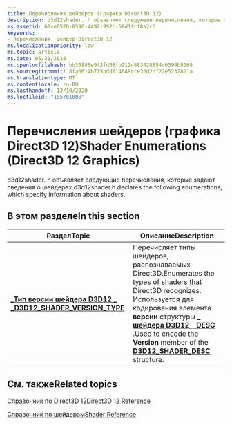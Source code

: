 ```yaml
---
title: Перечисления шейдеров (графика Direct3D 12)
description: d3d12shader. h объявляет следующие перечисления, которые задают сведения о шейдерах.
ms.assetid: 68ce6520-8596-4492-992c-58d1fcf8a2c6
keywords:
- перечисления, шейдер Direct3D 12
ms.localizationpriority: low
ms.topic: article
ms.date: 05/31/2018
ms.openlocfilehash: bb30886e9f2fd08fb212d883428854d0394b8068
ms.sourcegitcommit: 8fa6614b715bddf14648cce36d2df22e5232801a
ms.translationtype: MT
ms.contentlocale: ru-RU
ms.lasthandoff: 12/10/2020
ms.locfileid: "105701008"
---
```

# <a name="shader-enumerations-direct3d-12-graphics"></a><span data-ttu-id="da4b1-104">Перечисления шейдеров (графика Direct3D 12)</span><span class="sxs-lookup"><span data-stu-id="da4b1-104">Shader Enumerations (Direct3D 12 Graphics)</span></span>

<span data-ttu-id="da4b1-105">d3d12shader. h объявляет следующие перечисления, которые задают сведения о шейдерах.</span><span class="sxs-lookup"><span data-stu-id="da4b1-105">d3d12shader.h declares the following enumerations, which specify information about shaders.</span></span>

## <a name="in-this-section"></a><span data-ttu-id="da4b1-106">В этом разделе</span><span class="sxs-lookup"><span data-stu-id="da4b1-106">In this section</span></span>



| <span data-ttu-id="da4b1-107">Раздел</span><span class="sxs-lookup"><span data-stu-id="da4b1-107">Topic</span></span>                                                                        | <span data-ttu-id="da4b1-108">Описание</span><span class="sxs-lookup"><span data-stu-id="da4b1-108">Description</span></span>                                                                                                                                                                    |
|------------------------------------------------------------------------------|--------------------------------------------------------------------------------------------------------------------------------------------------------------------------------|
| [<span data-ttu-id="da4b1-109">**\_Тип версии шейдера D3D12 \_ \_**</span><span class="sxs-lookup"><span data-stu-id="da4b1-109">**D3D12\_SHADER\_VERSION\_TYPE**</span></span>](/windows/desktop/api/d3d12shader/ne-d3d12shader-d3d12_shader_version_type)<br/> | <span data-ttu-id="da4b1-110">Перечисляет типы шейдеров, распознаваемых Direct3D.</span><span class="sxs-lookup"><span data-stu-id="da4b1-110">Enumerates the types of shaders that Direct3D recognizes.</span></span> <span data-ttu-id="da4b1-111">Используется для кодирования элемента **версии** структуры [**\_ шейдера D3D12 \_ DESC**](/windows/desktop/api/d3d12shader/ns-d3d12shader-d3d12_shader_desc) .</span><span class="sxs-lookup"><span data-stu-id="da4b1-111">Used to encode the **Version** member of the [**D3D12\_SHADER\_DESC**](/windows/desktop/api/d3d12shader/ns-d3d12shader-d3d12_shader_desc) structure.</span></span> <br/> |



 

## <a name="related-topics"></a><span data-ttu-id="da4b1-112">См. также</span><span class="sxs-lookup"><span data-stu-id="da4b1-112">Related topics</span></span>

<dl> <dt>

[<span data-ttu-id="da4b1-113">Справочник по Direct3D 12</span><span class="sxs-lookup"><span data-stu-id="da4b1-113">Direct3D 12 Reference</span></span>](direct3d-12-reference.md)
</dt> <dt>

[<span data-ttu-id="da4b1-114">Справочник по шейдерам</span><span class="sxs-lookup"><span data-stu-id="da4b1-114">Shader Reference</span></span>](d3d12-graphics-reference-shader-reference.md)
</dt> </dl>

 

 





